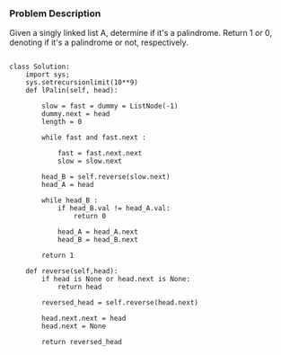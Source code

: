 ### Problem Description
Given a singly linked list A, determine if it's a palindrome. Return 1 or 0, denoting if it's a palindrome or not, respectively.

```

class Solution:
    import sys;
    sys.setrecursionlimit(10**9)
    def lPalin(self, head):
        
        slow = fast = dummy = ListNode(-1)
        dummy.next = head
        length = 0
        
        while fast and fast.next :
            
            fast = fast.next.next
            slow = slow.next

        head_B = self.reverse(slow.next)
        head_A = head
        
        while head_B :
            if head_B.val != head_A.val:
                return 0
            
            head_A = head_A.next
            head_B = head_B.next
        
        return 1
    
    def reverse(self,head):
        if head is None or head.next is None:
            return head
        
        reversed_head = self.reverse(head.next)
        
        head.next.next = head 
        head.next = None
        
        return reversed_head 

```
